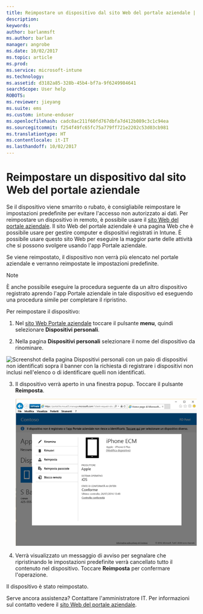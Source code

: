 ```yaml
---
title: Reimpostare un dispositivo dal sito Web del portale aziendale | Documentazione Microsoft
description: 
keywords: 
author: barlanmsft
ms.author: barlan
manager: angrobe
ms.date: 10/02/2017
ms.topic: article
ms.prod: 
ms.service: microsoft-intune
ms.technology: 
ms.assetid: d3182a85-328b-45b4-bf7a-9f6249984641
searchScope: User help
ROBOTS: 
ms.reviewer: jieyang
ms.suite: ems
ms.custom: intune-enduser
ms.openlocfilehash: cadc8ac211f60fd767dbfa7d412b089c3c1c94ea
ms.sourcegitcommit: f254f49fc65fc75a779ff721e2202c53d03cb981
ms.translationtype: HT
ms.contentlocale: it-IT
ms.lasthandoff: 10/02/2017
---
```

# <a name="reset-your-device-from-the-company-portal-website"></a>Reimpostare un dispositivo dal sito Web del portale aziendale

Se il dispositivo viene smarrito o rubato, è consigliabile reimpostare le impostazioni predefinite per evitare l'accesso non autorizzato ai dati. Per reimpostare un dispositivo in remoto, è possibile usare il [sito Web del portale aziendale](https://portal.manage.microsoft.com). Il sito Web del portale aziendale è una pagina Web che è possibile usare per gestire computer e dispositivi registrati in Intune. È possibile usare questo sito Web per eseguire la maggior parte delle attività che si possono svolgere usando l'app Portale aziendale.

Se viene reimpostato, il dispositivo non verrà più elencato nel portale aziendale e verranno reimpostate le impostazioni predefinite.

> [!Note]
> È anche possibile eseguire la procedura seguente da un altro dispositivo registrato aprendo l'app Portale aziendale in tale dispositivo ed eseguendo una procedura simile per completare il ripristino. 

Per reimpostare il dispositivo:

1.  Nel [sito Web Portale aziendale](https://portal.manage.microsoft.com) toccare il pulsante __menu__, quindi selezionare __Dispositivi personali__.

2. Nella pagina __Dispositivi personali__ selezionare il nome del dispositivo da rinominare.

  ![Screenshot della pagina Dispositivi personali con un paio di dispositivi non identificati sopra il banner con la richiesta di registrare i dispositivi non inclusi nell'elenco o di identificare quelli non identificati.](./media/macOS_enroll_002_tap_here_banner.png)

3.  Il dispositivo verrà aperto in una finestra popup. Toccare il pulsante **Reimposta**.

    ![Tutte le opzioni per un dispositivo selezionato nel sito Web del portale aziendale, tra cui Rinomina, Rimuovi, Reimposta dispositivo, Reimposta passcode e Blocco remoto. ](./media/iwp-screen-with-all-options.png)

4.  Verrà visualizzato un messaggio di avviso per segnalare che ripristinando le impostazioni predefinite verrà cancellato tutto il contenuto nel dispositivo. Toccare **Reimposta** per confermare l'operazione.

Il dispositivo è stato reimpostato.

Serve ancora assistenza? Contattare l'amministratore IT. Per informazioni sul contatto vedere il [sito Web del portale aziendale](https://portal.manage.microsoft.com).
